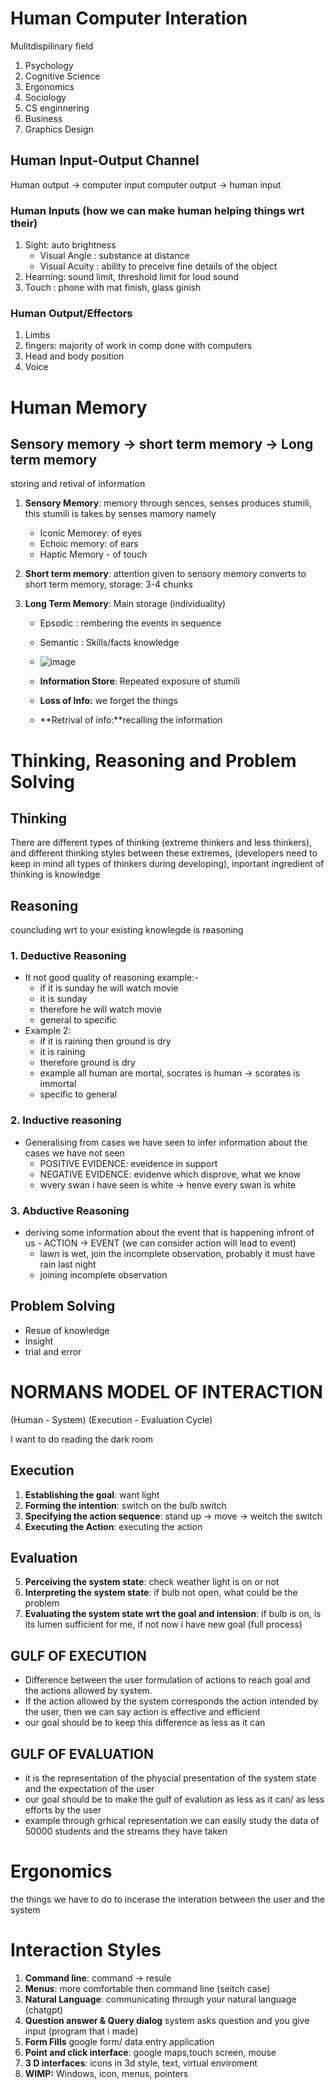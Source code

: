 # Human Computer Interation 
Mulitdispilinary field
1. Psychology
2. Cognitive Science
3. Ergonomics
4. Sociology
5. CS enginnering
6. Business
7. Graphics Design

## Human Input-Output Channel
Human output -> computer input
computer output -> human input

### Human Inputs (how we can make human helping things wrt their)
1. Sight:  auto brightness
   - Visual Angle : substance at distance
   - Visual Acuity : ability to preceive fine details of the object
3. Hearning: sound limit, threshold limit for loud sound
4. Touch : phone with mat finish, glass ginish

### Human Output/Effectors
1. Limbs
2. fingers: majority of work in comp done with computers
3. Head and body position
4. Voice

# Human Memory
## Sensory memory -> short term memory -> Long term memory
storing and retival of information 
1. **Sensory Memory**:  memory through sences, senses produces stumili, this stumili is takes by senses mamory namely
   - Iconic Memorey:  of eyes
   - Echoic memory: of ears
   - Haptic Memory - of touch


2. **Short term memory**: attention given to sensory memory converts to short term memory, storage: 3-4 chunks
   
3. **Long Term Memory**: Main storage (individuality)
      - Epsodic : rembering the events in sequence
      - Semantic : Skills/facts knowledge
      - ![image](https://github.com/user-attachments/assets/bb371452-69a4-433f-8395-98581fef2b1a)
  
      - **Information Store**: Repeated exposure of stumili
      - **Loss of Info:** we forget the things
      - **Retrival of info:**recalling the information
        
# Thinking, Reasoning and Problem Solving
## Thinking
There are different types of thinking (extreme thinkers and less thinkers), and different thinking styles between these extremes, (developers need to keep in mind all types of thinkers during developing), inportant ingredient of thinking is knowledge
## Reasoning
   councluding wrt to your existing knowlegde is reasoning
   ### 1.  Deductive Reasoning
  - It not good quality of reasoning example:- 
    - if it is sunday he will watch movie
    - it is sunday
    - therefore he will watch movie
    - general to specific
  - Example 2:
    - if it is raining then ground is dry
    - it is raining
    - therefore ground is dry
    - example all human are mortal, socrates is human -> scorates is immortal
    - specific to general
      
   ### 2. Inductive reasoning
   - Generalising from cases we have seen to infer information about the cases we have not seen
     - POSITIVE EVIDENCE: eveidence in support
     - NEGATIVE EVIDENCE: evidenve which disprove, what we know
     - wvery swan i have seen is white -> henve every swan is white
   ### 3. Abductive Reasoning
   - deriving some information about the event that is happening infront of us
    - ACTION -> EVENT (we can consider action will lead to event)
     - lawn is wet, join the incomplete observation, probably it must have rain last night
     - joining incomplete observation
   
## Problem Solving
  - Resue of knowledge
  - Insight
  - trial and error

# NORMANS MODEL OF INTERACTION 
(Human - System)
(Execution - Evaluation Cycle)

I want to do reading the dark room
## Execution
1. **Establishing the goal**: want light
2. **Forming the intention**: switch on the bulb switch
3. **Specifying the action sequence**: stand up -> move -> weitch the switch
4. **Executing the Action**: executing the action
## Evaluation
5. **Perceiving the system state**: check weather light is on or not
6. **Interpreting the system state**: if bulb not open, what could be the problem
7. **Evaluating the system state wrt the goal and intension**: if bulb is on, is its lumen sufficient for me, if not now i have new goal (full process)

## GULF OF EXECUTION
  - Difference between the user formulation of actions to reach goal and the actions allowed by system.
  - If the action allowed by the system corresponds the action intended by the user, then we can say action is effective and efficient
  - our goal should be to keep this difference as less as it can
## GULF OF EVALUATION
  - it is the representation of the physcial presentation of the system state and the expectation of the user
  - our goal should be  to make the gulf of evalution as less as it can/ as less efforts by the user
  - example through grhical representation we can easily study the data of 50000 students and the streams they have taken

# Ergonomics
the things we have to do to incerase the interation between the user and the system

# Interaction Styles
1. **Command line**: command -> resule
2. **Menus**: more comfortable then command line (seitch case)
3. **Natural Language**: communicating through your natural language (chatgpt)
4. **Question answer & Query dialog** system asks question and you give input (program that i made)
5.  **Form Fills**  google form/ data entry application
6.  **Point and click interface**: google maps,touch screen, mouse
7.  **3 D interfaces**: icons in 3d style, text, virtual enviroment
8.  **WIMP:** Windows, icon, menus, pointers 
